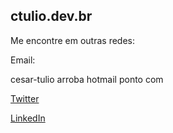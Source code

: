 ## ctulio.dev.br

Me encontre em outras redes:

Email: 

cesar-tulio arroba hotmail ponto com

[Twitter](https://www.twitter.com/ctulio)

[LinkedIn](https://www.linkedin.com/in/cesartulio)
